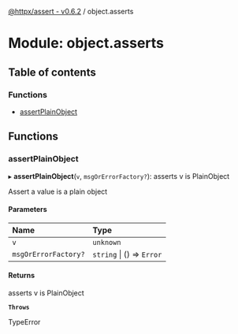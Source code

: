 [@httpx/assert - v0.6.2](../README.md) / object.asserts

# Module: object.asserts

## Table of contents

### Functions

- [assertPlainObject](object_asserts.md#assertplainobject)

## Functions

### assertPlainObject

▸ **assertPlainObject**(`v`, `msgOrErrorFactory?`): asserts v is PlainObject

Assert a value is a plain object

#### Parameters

| Name | Type |
| :------ | :------ |
| `v` | `unknown` |
| `msgOrErrorFactory?` | `string` \| () => `Error` |

#### Returns

asserts v is PlainObject

**`Throws`**

TypeError

